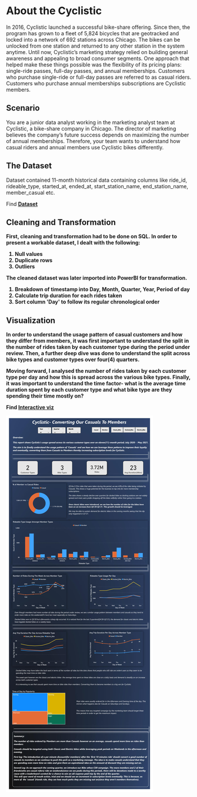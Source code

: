 # About the Cyclistic
In 2016, Cyclistic launched a successful bike-share offering. Since then, the program has grown to a fleet of 5,824 bicycles that are geotracked and locked into a network of 692 stations across Chicago. The bikes can be unlocked from one station and returned to any other station in the system anytime. Until now, Cyclistic’s marketing strategy relied on building general awareness and appealing to broad consumer segments. One approach that helped make these things possible was the flexibility of its pricing plans: single-ride passes, full-day passes, and annual memberships. Customers who purchase single-ride or full-day passes are referred to as casual riders. Customers who purchase annual memberships subscriptions are Cyclistic members.

## Scenario
You are a junior data analyst working in the marketing analyst team at Cyclistic, a bike-share company in Chicago. The director of marketing believes the company’s future success depends on maximizing the number of annual memberships. Therefore, your team wants to understand how casual riders and annual members use Cyclistic bikes differently. 

## The Dataset
Dataset contained 11-month historical data containing columns like ride_id, rideable_type, started_at, ended_at, start_station_name, end_station_name, member_casual etc. 

Find <b><ins>[Dataset](https://www.kaggle.com/datasets/adewunmiolowu/cyclistic-bike-share?select=capstone2_1dayandless.csv)<b><ins><b>


## Cleaning and Transformation

First, cleaning and transformation had to be done on SQL. In order to present a workable dataset, I dealt with the following:
1. Null values
2. Duplicate rows
3. Outliers

The cleaned dataset was later imported into PowerBI for transformation. 
1. Breakdown of timestamp into Day, Month, Quarter, Year, Period of day
2. Calculate trip duration for each rides taken
3. Sort column 'Day' to follow its regular chronological order

## Visualization 
In order to understand the usage pattern of casual customers and how they differ from members, it was first important to understand the split in the number of rides taken by each customer type during the period under review. Then, a further deep dive was done to understand the split across bike types and customer types over four(4) quarters. 

Moving forward, I analysed the number of rides taken by each customer type per day and how this is spread across the various bike types. Finally, it was important to understand the time factor- what is the average time duration spent by each customer type and what bike type are they spending their time mostly on?

Find <b><ins>[Interactive viz](https://app.powerbi.com/links/unym-37fAB?ctid=ad42a34b-c7c7-4982-9dd1-d2875b8a8521&pbi_source=linkShare)<ins><b>

![](Google_Capstone_Viz.jpg)

